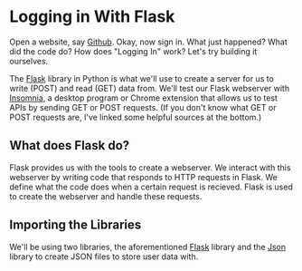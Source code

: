 # Logging in With Flask

Open a website, say [Github](https://github.com). Okay, now sign in. What just happened? What did the code do? How does "Logging In" work? Let's try building it ourselves.

The [Flask](https://pypi.org/project/flask/) library in Python is what we'll use to create a server for us to write (POST) and read (GET) data from. We'll test our Flask webserver with [Insomnia](https://insomnia.rest/), a desktop program or Chrome extension that allows us to test APIs by sending GET or POST requests. (If you don't know what GET or POST requests are, I've linked some helpful sources at the bottom.)

## What does Flask do?

Flask provides us with the tools to create a webserver. We interact with this webserver by writing code that responds to HTTP requests in Flask. We define what the code does when a certain request is recieved. Flask is used to create the webserver and handle these requests.

## Importing the Libraries

We'll be using two libraries, the aforementioned [Flask](https://pypi.org/project/requests/) library and the [Json](https://docs.python.org/3/library/json.html) library to create JSON files to store user data with. 

